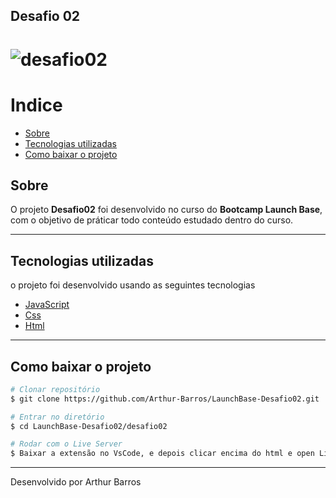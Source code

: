 ## Desafio 02
<h1>
  <img src="https://ik.imagekit.io/xlj9cejf8v/desafio02_ssvUzC5wu.gif" alt="desafio02">
</h1>


# Indice
- [Sobre](#-sobre)
- [Tecnologias utilizadas](#-tecnologias-utilizadas)
- [Como baixar o projeto](#-como-baixar-o-projeto)

## Sobre

O projeto **Desafio02** foi desenvolvido no curso do **Bootcamp Launch Base**, com o objetivo de práticar todo conteúdo estudado dentro do curso. 

---

## Tecnologias utilizadas

o projeto foi desenvolvido usando as seguintes tecnologias

- [JavaScript](https://developer.mozilla.org/pt-BR/docs/Web/JavaScript)
- [Css](https://www.w3schools.com/Css/)
- [Html](https://www.w3schools.com/html/)

---

## Como baixar o projeto

```bash
# Clonar repositório
$ git clone https://github.com/Arthur-Barros/LaunchBase-Desafio02.git

# Entrar no diretório
$ cd LaunchBase-Desafio02/desafio02

# Rodar com o Live Server
$ Baixar a extensão no VsCode, e depois clicar encima do html e open Live Sever, por padrão é a localhost:5000.

```
---
Desenvolvido por Arthur Barros
